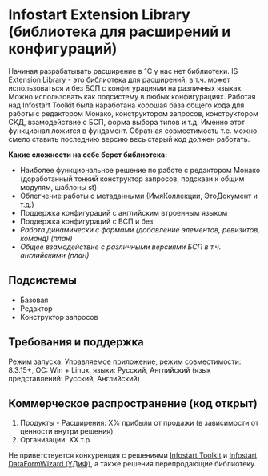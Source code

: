 # Infostart Extension Library (библиотека для расширений и конфигураций)
Начиная разрабатывать расширение в 1С у нас нет библиотеки. IS Extension Library - это библиотека для расширений, в т.ч. может использоваться
и без БСП с конфигурациями на различных языках. Можно использовать как подсистему в любых конфигурациях.
Работая над Infostart Toolkit была наработана хорошая база общего кода для работы с редактором Монако, конструктором запросов, конструктором СКД,
взамодействие с БСП, форма выбора типов и т.д. Именно этот функционал ложится в фундамент.
Обратная совместимость т.е. можно смело ставить последнию версию весь старый код должен работать.

**Какие сложности на себе берет библиотека:**
* Наиболее функциональное решение по работе с редактором Монако (доработанный тонкий конструктор запросов, подскази к общим модулям, шаблоны st)
* Облегчение работы с метаданными (ИмяКоллекции, ЭтоДокумент и т.д.)
* Поддержка конфигураций с английским втроенным языком
* Поддержка конфигураций с БСП и без
* _Работа динамически с формами (добавление элементов, ревизитов, команд) (план)_
* _Общее взамодействие с различными версиями БСП в т.ч. английскими (план)_

## Подсистемы
* Базовая
* Редактор
* Конструктор запросов

## Требования и поддержка
Режим запуска: Управляемое приложение, режим совместимости: 8.3.15+,
ОС: Win + Linux, языки: Русский, Английский (язык представлений: Русский, Английский)

## Коммерческое распространение (код открыт)
1. Продукты - Расширения: Х% прибыли от продажи (в зависимости от ценности внутри решения)
2. Организации: ХХ т.р.

Не приветствуется конкуренция с решениями [Infostart Toolkit](https://infostart.ru/marketplace/toolkit/)
и [Infostart DataFormWizard (УДиФ)](https://infostart.ru/marketplace/udif/), а также решения перепродающие библиотеку.
